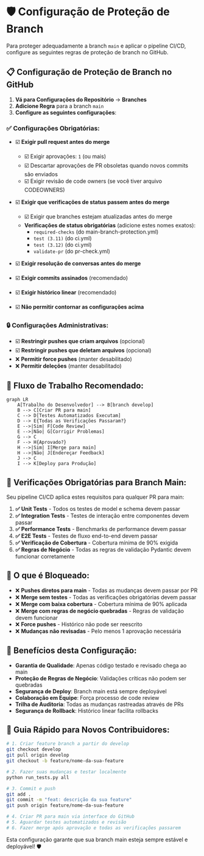 # 🛡️ Configuração de Proteção de Branch

Para proteger adequadamente a branch `main` e aplicar o pipeline CI/CD, configure as seguintes regras de proteção de branch no GitHub.

## 📋 Configuração de Proteção de Branch no GitHub

1. **Vá para Configurações do Repositório** → **Branches**
2. **Adicione Regra** para a branch `main`
3. **Configure as seguintes configurações**:

### ✅ **Configurações Obrigatórias:**

- ☑️ **Exigir pull request antes do merge**
  - ☑️ Exigir aprovações: `1` (ou mais)
  - ☑️ Descartar aprovações de PR obsoletas quando novos commits são enviados
  - ☑️ Exigir revisão de code owners (se você tiver arquivo CODEOWNERS)

- ☑️ **Exigir que verificações de status passem antes do merge**
  - ☑️ Exigir que branches estejam atualizadas antes do merge
  - **Verificações de status obrigatórias** (adicione estes nomes exatos):
    - `required-checks` (do main-branch-protection.yml)
    - `test (3.11)` (do ci.yml)
    - `test (3.12)` (do ci.yml)
    - `validate-pr` (do pr-check.yml)

- ☑️ **Exigir resolução de conversas antes do merge**
- ☑️ **Exigir commits assinados** (recomendado)
- ☑️ **Exigir histórico linear** (recomendado)
- ☑️ **Não permitir contornar as configurações acima**

### 🔒 **Configurações Administrativas:**

- ☑️ **Restringir pushes que criam arquivos** (opcional)
- ☑️ **Restringir pushes que deletam arquivos** (opcional)
- ❌ **Permitir force pushes** (manter desabilitado)
- ❌ **Permitir deleções** (manter desabilitado)

## 🔄 **Fluxo de Trabalho Recomendado:**

```mermaid
graph LR
    A[Trabalho do Desenvolvedor] --> B[branch develop]
    B --> C[Criar PR para main]
    C --> D[Testes Automatizados Executam]
    D --> E{Todas as Verificações Passaram?}
    E -->|Sim| F[Code Review]
    E -->|Não| G[Corrigir Problemas]
    G --> C
    F --> H{Aprovado?}
    H -->|Sim| I[Merge para main]
    H -->|Não| J[Endereçar Feedback]
    J --> C
    I --> K[Deploy para Produção]
```

## 🧪 **Verificações Obrigatórias para Branch Main:**

Seu pipeline CI/CD aplica estes requisitos para qualquer PR para main:

1. **✅ Unit Tests** - Todos os testes de model e schema devem passar
2. **✅ Integration Tests** - Testes de interação entre componentes devem passar
3. **✅ Performance Tests** - Benchmarks de performance devem passar
4. **✅ E2E Tests** - Testes de fluxo end-to-end devem passar
5. **✅ Verificação de Cobertura** - Cobertura mínima de 90% exigida
6. **✅ Regras de Negócio** - Todas as regras de validação Pydantic devem funcionar corretamente

## 🚫 **O que é Bloqueado:**

- ❌ **Pushes diretos para main** - Todas as mudanças devem passar por PR
- ❌ **Merge sem testes** - Todas as verificações obrigatórias devem passar
- ❌ **Merge com baixa cobertura** - Cobertura mínima de 90% aplicada
- ❌ **Merge com regras de negócio quebradas** - Regras de validação devem funcionar
- ❌ **Force pushes** - Histórico não pode ser reescrito
- ❌ **Mudanças não revisadas** - Pelo menos 1 aprovação necessária

## 🎯 **Benefícios desta Configuração:**

- **Garantia de Qualidade**: Apenas código testado e revisado chega ao main
- **Proteção de Regras de Negócio**: Validações críticas não podem ser quebradas
- **Segurança de Deploy**: Branch main está sempre deployável
- **Colaboração em Equipe**: Força processo de code review
- **Trilha de Auditoria**: Todas as mudanças rastreadas através de PRs
- **Segurança de Rollback**: Histórico linear facilita rollbacks

## 🚀 **Guia Rápido para Novos Contribuidores:**

```bash
# 1. Criar feature branch a partir do develop
git checkout develop
git pull origin develop
git checkout -b feature/nome-da-sua-feature

# 2. Fazer suas mudanças e testar localmente
python run_tests.py all

# 3. Commit e push
git add .
git commit -m "feat: descrição da sua feature"
git push origin feature/nome-da-sua-feature

# 4. Criar PR para main via interface do GitHub
# 5. Aguardar testes automatizados e revisão
# 6. Fazer merge após aprovação e todas as verificações passarem
```

Esta configuração garante que sua branch main esteja sempre estável e deployável! 🛡️
